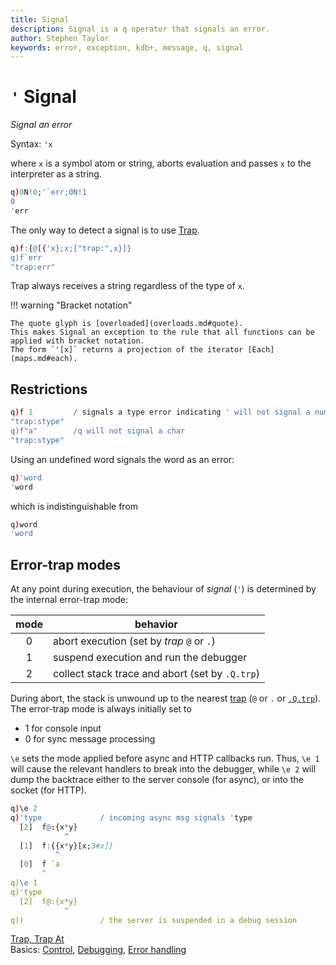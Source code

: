 ```yaml
---
title: Signal
description: Signal is a q operator that signals an error. 
author: Stephen Taylor
keywords: error, exception, kdb+, message, q, signal
---
```

# `'` Signal




_Signal an error_

Syntax: `'x`

where `x` is a symbol atom or string, aborts evaluation and passes `x` to the interpreter as a string.

```q
q)0N!0;'`err;0N!1
0
'err
```

The only way to detect a signal is to use [Trap](apply.md#trap).

```q
q)f:{@[{'x};x;{"trap:",x}]}
q)f`err
"trap:err"
```

Trap always receives a string regardless of the type of `x`.

!!! warning "Bracket notation"

    The quote glyph is [overloaded](overloads.md#quote). 
    This makes Signal an exception to the rule that all functions can be applied with bracket notation. 
    The form `'[x]` returns a projection of the iterator [Each](maps.md#each).


## Restrictions

```q
q)f 1         / signals a type error indicating ' will not signal a number
"trap:stype"
q)f"a"        /q will not signal a char
"trap:stype"
```

Using an undefined word signals the word as an error:

```q
q)'word
'word
```

which is indistinguishable from

```q
q)word
'word
```


## Error-trap modes

At any point during execution, the behaviour of _signal_ (`'`) is determined by the internal error-trap mode:

mode | behavior
:---:|------------------------------------------------
0    | abort execution (set by _trap_ `@` or `.`)
1    | suspend execution and run the debugger
2    | collect stack trace and abort (set by `.Q.trp`)

During abort, the stack is unwound up to the nearest [trap](apply.md#trap) (`@` or `.` or [`.Q.trp`](dotq.md#qtrp-extend-trap)). The error-trap mode is always initially set to 

-   1 for console input
-   0 for sync message processing

`\e` sets the mode applied before async and HTTP callbacks run. Thus, `\e 1` will cause the relevant handlers to break into the debugger, while `\e 2` will dump the backtrace either to the server console (for async), or into the socket (for HTTP).
```q
q)\e 2
q)'type             / incoming async msg signals 'type
  [2]  f@:{x*y}
            ^
  [1]  f:{{x*y}[x;3#x]}
          ^
  [0]  f `a
       ^
q)\e 1
q)'type             
  [2]  f@:{x*y}
            ^
q))                 / the server is suspended in a debug session
```



<i class="far fa-hand-point-right"></i> 
[Trap, Trap At](apply.md#trap)  
Basics: [Control](../basics/control.md),
[Debugging](../basics/debug.md),
[Error handling](../basics/errors.md)